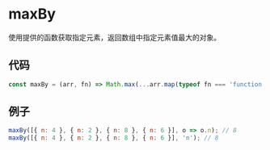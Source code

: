 # maxBy

使用提供的函数获取指定元素，返回数组中指定元素值最大的对象。

## 代码

```js
const maxBy = (arr, fn) => Math.max(...arr.map(typeof fn === 'function' ? fn : val => val[fn]));
```

## 例子

```js
maxBy([{ n: 4 }, { n: 2 }, { n: 8 }, { n: 6 }], o => o.n); // 8
maxBy([{ n: 4 }, { n: 2 }, { n: 8 }, { n: 6 }], 'n'); // 8
```
